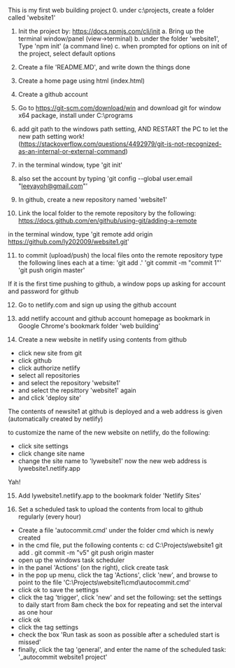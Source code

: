 This is my first web building project
0. under c:\projects, create a folder called 'website1'

1. Init the project by:
https://docs.npmjs.com/cli/init
a. Bring up the terminal window/panel (view->terminal)
b. under the folder 'website1', Type 'npm init' (a command line)
c. when prompted for options on init of the project, select default options

2. Create a file 'README.MD', and write down the things done

3. Create a home page using html (index.html)

4. Create a github account

5. Go to https://git-scm.com/download/win and download git for window x64 package, install under C:\programs

6. add git path to the windows path setting, AND RESTART the PC to let the new path setting work! 
(https://stackoverflow.com/questions/4492979/git-is-not-recognized-as-an-internal-or-external-command)

7. in the terminal window, type 'git init'

8. also set the account by typing 'git config --global user.email "leeyayoh@gmail.com"'

9. In github, create a new repository named 'website1'

10. Link the local folder to the remote repository by the following:
https://docs.github.com/en/github/using-git/adding-a-remote

in the terminal window, type 'git remote add origin https://github.com/ly202009/website1.git'

11. to commit (upload/push) the local files onto the remote repository
type the following lines each at a time:
'git add .'
'git commit -m "commit 1"'
'git push origin master'

If it is the first time pushing to github, a window pops up asking for account and password for github

12. Go to netlify.com and sign up using the github account

13. add netlify account and github account homepage as bookmark in Google Chrome's bookmark folder 'web building'

14. Create a new website in netlify using contents from github
- click new site from git
- click github
- click authorize netlify
- select all repositories
- and select the repository 'website1'
- and select the repsittory 'website1' again
- and click 'deploy site'

The contents of newsite1 at github is deployed and a web address is given (automatically created by netlify)

to customize the name of the new website on netlify, do the following:
- click site settings
- click change site name
- change the site name to 'lywebsite1'
now the new web address is lywebsite1.netlify.app

Yah!

15. Add lywebsite1.netlify.app to the bookmark folder 'Netlify Sites'

16. Set a scheduled task to upload the contents from local to github regularly (every hour)
- Create a file 'autocommit.cmd' under the folder cmd which is newly created
- in the cmd file, put the following contents
c:
cd C:\Projects\website1
git add .
git commit -m "v5"
git push origin master
- open up the windows task scheduler
- in the panel 'Actions' (on the right), click create task
- in the pop up menu, click the tag 'Actions', click 'new', and browse to point to the file 'C:\Projects\website1\cmd\autocommit.cmd'
- click ok to save the settings
- click the tag 'trigger', click 'new' and set the following:
set the settings to daily
start from 8am
check the box for repeating and set the interval as one hour
- click ok
- click the tag settings
- check the box 'Run task as soon as possible after a scheduled start is missed'
- finally, click the tag 'general', and enter the name of the scheduled task: '_autocommit website1 project'